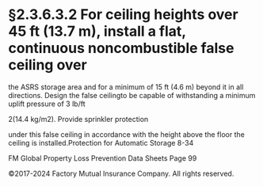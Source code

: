 # §2.3.6.3.2 For ceiling heights over 45 ft (13.7 m), install a flat, continuous noncombustible false ceiling over



the ASRS storage area and for a minimum of 15 ft (4.6 m) beyond it in all directions. Design the false ceilingto be capable of withstanding a minimum uplift pressure of 3 lb/ft

2(14.4 kg/m2). Provide sprinkler protection

under this false ceiling in accordance with the height above the floor the ceiling is installed.Protection for Automatic Storage 8-34

FM Global Property Loss Prevention Data Sheets Page 99

©2017-2024 Factory Mutual Insurance Company. All rights reserved.